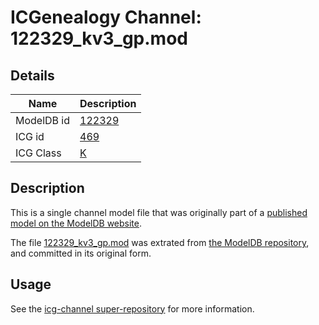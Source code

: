 # ICGenealogy Channel: 122329\_kv3\_gp.mod

## Details

Name | Description
---- | -----------
ModelDB id | [122329](http://senselab.med.yale.edu/ModelDB/ShowModel.cshtml?model=122329)
ICG id | [469](http://icg.neurotheory.ox.ac.uk/channels/1/469)
ICG Class | [K](http://icg.neurotheory.ox.ac.uk/channels/1)

## Description

This is a single channel model file that was originally part of a [published model on the ModelDB website](http://senselab.med.yale.edu/mModelDB/ShowModel.cshtml?model=122329).

The file [122329\_kv3\_gp.mod](122329_kv3_gp.mod) was extrated from [the ModelDB repository](http://senselab.med.yale.edu/ModelDB/ShowModel.cshtml?model=122329), and committed in its original form.

## Usage

See the [icg-channel super-repository](https://github.com/icgenealogy/icg-channels) for more information.